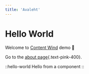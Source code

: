 ```yaml
---
title: 'Avaleht'
---
```


# Hello World

Welcome to [Content Wind](https://content-wind.nuxt.space) demo :rocket:

Go to the [about page](/projektist){.text-pink-400}.

::hello-world
Hello from a component
::